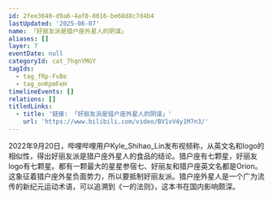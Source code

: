 ```yaml
---
id: 2fee3640-d9a6-4af0-8016-be68d8c7d4b4
lastUpdated: '2025-06-07'
name: 「好丽友派是猎户座外星人的阴谋」
aliases: []
layer: 7
eventDate: null
categoryId: cat_7hqnYMGY
tagIds:
  - tag_fRp-FvBe
  - tag_onKpmFeH
timelineEvents: []
relations: []
titledLinks:
  - title: '链接: 「好丽友派是猎户座外星人的阴谋」'
    url: 'https://www.bilibili.com/video/BV1vV4y1M7n3/'
---
```

2022年9月20日，哔哩哔哩用户Kyle_Shihao_Lin发布视频称，从英文名和logo的相似性，得出好丽友派是猎户座外星人的食品的结论。猎户座有七颗星，好丽友logo有七颗星。都有一颗最大的星星参宿七、好丽友和猎户座英文名都是Orion。这象征着猎户座外星负面势力，所以要抵制好丽友派。猎户座外星人是一个广为流传的新纪元运动术语，可以追溯到《一的法则》，这本书在国内影响颇深。
